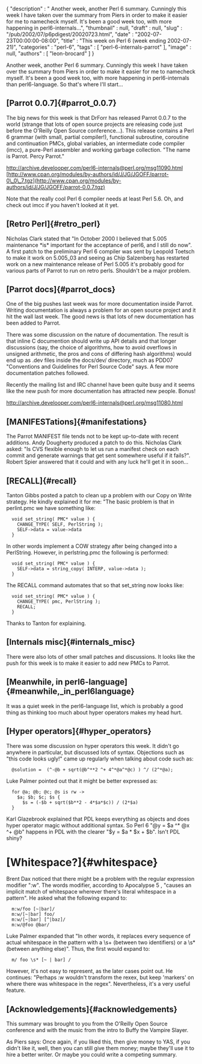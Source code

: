 {
   "description" : " Another week, another Perl 6 summary. Cunningly this week I have taken over the summary from Piers in order to make it easier for me to namecheck myself. It's been a good week too, with more happening in perl6-internals...",
   "thumbnail" : null,
   "draft" : null,
   "slug" : "/pub/2002/07/p6pdigest/20020723.html",
   "date" : "2002-07-23T00:00:00-08:00",
   "title" : "This week on Perl 6 (week ending 2002-07-21)",
   "categories" : "perl-6",
   "tags" : [
      "perl-6-internals-parrot"
   ],
   "image" : null,
   "authors" : [
      "leon-brocard"
   ]
}





Another week, another Perl 6 summary. Cunningly this week I have taken
over the summary from Piers in order to make it easier for me to
namecheck myself. It's been a good week too, with more happening in
perl6-internals than perl6-language. So that's where I'll start...

[Parrot 0.0.7]{#parrot_0.0.7}
-----------------------------

The big news for this week is that DrForr has released Parrot 0.0.7 to
the world (strange that lots of open source projects are releasing code
just before the O'Reilly Open Source conference...). This release
contains a Perl 6 grammar (with small, partial compiler!), functional
subroutine, coroutine and continuation PMCs, global variables, an
intermediate code compiler (imcc), a pure-Perl assembler and working
garbage collection. "The name is Parrot. Percy Parrot."

<http://archive.develooper.com/perl6-internals@perl.org/msg11090.html>\
[http://www.cpan.org/modules/by-authors/id/J/JG/JGOFF/parrot-0\_0\_7.tgz](http://www.cpan.org/modules/by-authors/id/J/JG/JGOFF/parrot-0.0.7.tgz)

Note that the really cool Perl 6 compiler needs at least Perl 5.6. Oh,
and check out imcc if you haven't looked at it yet.

[Retro Perl]{#retro_perl}
-------------------------

Nicholas Clark stated that "In October 2000 I believed that 5.005
maintenance \*is\* important for the acceptance of perl6, and I still do
now". A first patch to the preliminary Perl 6 compiler was sent by
Leopold Toetsch to make it work on 5.005\_03 and seeing as Chip
Salzenberg has restarted work on a new maintenance release of Perl 5.005
it's probably good for various parts of Parrot to run on retro perls.
Shouldn't be a major problem.

[Parrot docs]{#parrot_docs}
---------------------------

One of the big pushes last week was for more documentation inside
Parrot. Writing documentation is always a problem for an open source
project and it hit the wall last week. The good news is that lots of new
documentation has been added to Parrot.

There was some discussion on the nature of documentation. The result is
that inline C documention should write up API details and that longer
discussions (say, the choice of algorithms, how to avoid overflows in
unsigned arithmetic, the pros and cons of differing hash algorithms)
would end up as .dev files inside the docs/dev/ directory, much as PDD07
"Conventions and Guidelines for Perl Source Code" says. A few more
documentation patches followed.

Recently the mailing list and IRC channel have been quite busy and it
seems like the new push for more documentation has attracted new people.
Bonus!

<http://archive.develooper.com/perl6-internals@perl.org/msg11080.html>

[MANIFESTations]{#manifestations}
---------------------------------

The Parrot MANIFEST file tends not to be kept up-to-date with recent
additions. Andy Dougherty produced a patch to do this. Nicholas Clark
asked: "Is CVS flexible enough to let us run a manifest check on each
commit and generate warnings that get sent somewhere useful if it
fails?". Robert Spier answered that it could and with any luck he'll get
it in soon...

[RECALL]{#recall}
-----------------

Tanton Gibbs posted a patch to clean up a problem with our Copy on Write
strategy. He kindly explained it for me: "The basic problem is that in
perlint.pmc we have something like:

      void set_string( PMC* value ) {
        CHANGE_TYPE( SELF, PerlString );
        SELF->data = value->data
      }

In other words implement a COW strategy after being changed into a
PerlString. However, in perlstring.pmc the following is performed:

      void set_string( PMC* value ) {
        SELF->data = string_copy( INTERP, value->data );
      }

The RECALL command automates that so that set\_string now looks like:

      void set_string( PMC* value ) {
        CHANGE_TYPE( pmc, PerlString );
        RECALL;
      }

Thanks to Tanton for explaining.

[Internals misc]{#internals_misc}
---------------------------------

There were also lots of other small patches and discussions. It looks
like the push for this week is to make it easier to add new PMCs to
Parrot.

[Meanwhile, in perl6-language]{#meanwhile,_in_perl6language}
------------------------------------------------------------

It was a quiet week in the perl6-language list, which is probably a good
thing as thinking too much about hyper operators makes my head hurt.

[Hyper operators]{#hyper_operators}
-----------------------------------

There was some discussion on hyper operators this week. It didn't go
anywhere in particular, but discussed lots of syntax. Objections such as
"this code looks ugly!" came up regularly when talking about code such
as:

      @solution =  (^-@b + sqrt(@b^**2 ^+ 4^*@a^*@c) ) ^/ (2^*@a);

Luke Palmer pointed out that it might be better expressed as:

      for @a; @b; @c; @s is rw ->
        $a; $b; $c; $s {
          $s = (-$b + sqrt($b**2 - 4*$a*$c)) / (2*$a)
      }

Karl Glazebrook explained that PDL keeps everything as objects and does
hyper operator magic without additional syntax. So Perl 6 "@y = \$a \^\*
@x \^+ @b" happens in PDL with the clearer "\$y = \$a \* \$x + \$b".
Isn't PDL shiny?

[Whitespace?]{#whitespace}
==========================

Brent Dax noticed that there might be a problem with the regular
expression modifier ":w". The words modifier, according to Apocalypse 5
, "causes an implicit match of whitespace wherever there's literal
whitespace in a pattern". He asked what the following expand to:

      m:w/foo [~|bar]/
      m:w/[~|bar] foo/
      m:w/[~|bar] [^|baz]/
      m:w/@foo @bar/

Luke Palmer expanded that "In other words, it replaces every sequence of
actual whitespace in the pattern with a \\s+ (between two identifiers)
or a \\s\* (between anything else)". Thus, the first would expand to:

      m/ foo \s* [~ | bar] /

However, it's not easy to represent, as the later cases point out. He
continues: "Perhaps :w wouldn't transform the rexex, but keep 'markers'
on where there was whitespace in the regex". Nevertheless, it's a very
useful feature.

[Acknowledgements]{#acknowledgements}
-------------------------------------

This summary was brought to you from the O'Reilly Open Source conference
and with the music from the intro to Buffy the Vampire Slayer.

As Piers says: Once again, if you liked this, then give money to YAS, if
you didn't like it, well, then you can still give them money; maybe
they'll use it to hire a better writer. Or maybe you could write a
competing summary.


